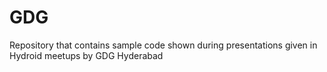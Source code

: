 GDG
===

Repository that contains sample code shown during presentations given in Hydroid meetups by GDG Hyderabad